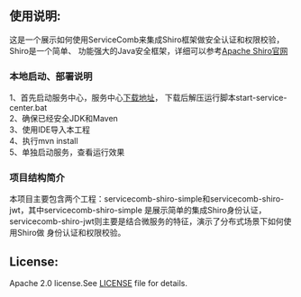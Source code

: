 ## 使用说明:
这是一个展示如何使用ServiceComb来集成Shiro框架做安全认证和权限校验，Shiro是一个简单、
功能强大的Java安全框架，详细可以参考[Apache Shiro官网](https://shiro.apache.org/)
### 本地启动、部署说明
1、首先启动服务中心，服务中心[下载地址](http://servicecomb.apache.org/release/service-center-downloads/)，
下载后解压运行脚本start-service-center.bat    
2、确保已经安全JDK和Maven    
3、使用IDE导入本工程    
4、执行mvn install    
5、单独启动服务，查看运行效果
### 项目结构简介
本项目主要包含两个工程：servicecomb-shiro-simple和servicecomb-shiro-jwt，其中servicecomb-shiro-simple
是展示简单的集成Shiro身份认证，servicecomb-shiro-jwt则主要是结合微服务的特征，演示了分布式场景下如何使用Shiro做
身份认证和权限校验。

## License:

 Apache 2.0 license.See [LICENSE](LICENSE) file for details.
